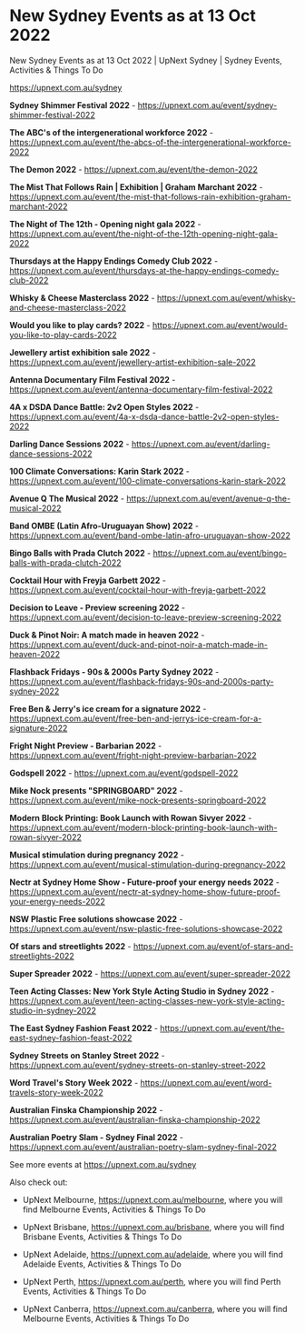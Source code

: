 # New Sydney Events as at 13 Oct 2022
New Sydney Events as at 13 Oct 2022 | UpNext Sydney | Sydney Events, Activities &amp; Things To Do

https://upnext.com.au/sydney


**Sydney Shimmer Festival 2022** - https://upnext.com.au/event/sydney-shimmer-festival-2022

**The ABC's of the intergenerational workforce 2022** - https://upnext.com.au/event/the-abcs-of-the-intergenerational-workforce-2022

**The Demon 2022** - https://upnext.com.au/event/the-demon-2022

**The Mist That Follows Rain | Exhibition | Graham Marchant 2022** - https://upnext.com.au/event/the-mist-that-follows-rain-exhibition-graham-marchant-2022

**The Night of The 12th - Opening night gala 2022** - https://upnext.com.au/event/the-night-of-the-12th-opening-night-gala-2022

**Thursdays at the Happy Endings Comedy Club 2022** - https://upnext.com.au/event/thursdays-at-the-happy-endings-comedy-club-2022

**Whisky & Cheese Masterclass 2022** - https://upnext.com.au/event/whisky-and-cheese-masterclass-2022

**Would you like to play cards? 2022** - https://upnext.com.au/event/would-you-like-to-play-cards-2022

**Jewellery artist exhibition sale 2022** - https://upnext.com.au/event/jewellery-artist-exhibition-sale-2022

**Antenna Documentary Film Festival 2022** - https://upnext.com.au/event/antenna-documentary-film-festival-2022

**4A x DSDA Dance Battle: 2v2 Open Styles 2022** - https://upnext.com.au/event/4a-x-dsda-dance-battle-2v2-open-styles-2022

**Darling Dance Sessions 2022** - https://upnext.com.au/event/darling-dance-sessions-2022

**100 Climate Conversations: Karin Stark 2022** - https://upnext.com.au/event/100-climate-conversations-karin-stark-2022

**Avenue Q The Musical 2022** - https://upnext.com.au/event/avenue-q-the-musical-2022

**Band OMBE (Latin Afro-Uruguayan Show) 2022** - https://upnext.com.au/event/band-ombe-latin-afro-uruguayan-show-2022

**Bingo Balls with Prada Clutch 2022** - https://upnext.com.au/event/bingo-balls-with-prada-clutch-2022

**Cocktail Hour with Freyja Garbett 2022** - https://upnext.com.au/event/cocktail-hour-with-freyja-garbett-2022

**Decision to Leave - Preview screening 2022** - https://upnext.com.au/event/decision-to-leave-preview-screening-2022

**Duck & Pinot Noir: A match made in heaven 2022** - https://upnext.com.au/event/duck-and-pinot-noir-a-match-made-in-heaven-2022

**Flashback Fridays - 90s & 2000s Party Sydney 2022** - https://upnext.com.au/event/flashback-fridays-90s-and-2000s-party-sydney-2022

**Free Ben & Jerry's ice cream for a signature 2022** - https://upnext.com.au/event/free-ben-and-jerrys-ice-cream-for-a-signature-2022

**Fright Night Preview - Barbarian 2022** - https://upnext.com.au/event/fright-night-preview-barbarian-2022

**Godspell 2022** - https://upnext.com.au/event/godspell-2022

**Mike Nock presents "SPRINGBOARD" 2022** - https://upnext.com.au/event/mike-nock-presents-springboard-2022

**Modern Block Printing: Book Launch with Rowan Sivyer 2022** - https://upnext.com.au/event/modern-block-printing-book-launch-with-rowan-sivyer-2022

**Musical stimulation during pregnancy 2022** - https://upnext.com.au/event/musical-stimulation-during-pregnancy-2022

**Nectr at Sydney Home Show - Future-proof your energy needs 2022** - https://upnext.com.au/event/nectr-at-sydney-home-show-future-proof-your-energy-needs-2022

**NSW Plastic Free solutions showcase 2022** - https://upnext.com.au/event/nsw-plastic-free-solutions-showcase-2022

**Of stars and streetlights 2022** - https://upnext.com.au/event/of-stars-and-streetlights-2022

**Super Spreader 2022** - https://upnext.com.au/event/super-spreader-2022

**Teen Acting Classes: New York Style Acting Studio in Sydney 2022** - https://upnext.com.au/event/teen-acting-classes-new-york-style-acting-studio-in-sydney-2022

**The East Sydney Fashion Feast 2022** - https://upnext.com.au/event/the-east-sydney-fashion-feast-2022

**Sydney Streets on Stanley Street 2022** - https://upnext.com.au/event/sydney-streets-on-stanley-street-2022

**Word Travel's Story Week 2022** - https://upnext.com.au/event/word-travels-story-week-2022

**Australian Finska Championship 2022** - https://upnext.com.au/event/australian-finska-championship-2022

**Australian Poetry Slam - Sydney Final 2022** - https://upnext.com.au/event/australian-poetry-slam-sydney-final-2022



See more events at https://upnext.com.au/sydney


Also check out:

* UpNext Melbourne, https://upnext.com.au/melbourne, where you will find Melbourne Events, Activities & Things To Do

* UpNext Brisbane, https://upnext.com.au/brisbane, where you will find Brisbane Events, Activities & Things To Do

* UpNext Adelaide, https://upnext.com.au/adelaide, where you will find Adelaide Events, Activities & Things To Do

* UpNext Perth, https://upnext.com.au/perth, where you will find Perth Events, Activities & Things To Do

* UpNext Canberra, https://upnext.com.au/canberra, where you will find Melbourne Events, Activities & Things To Do